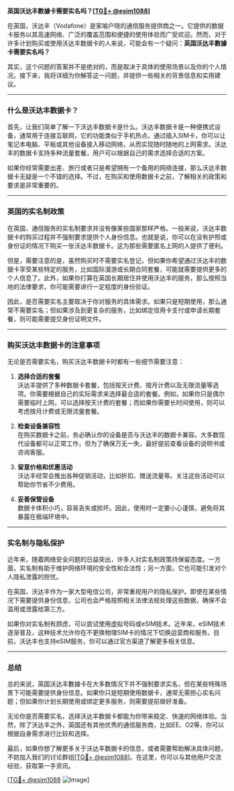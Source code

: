 **英国沃达丰數據卡需要实名吗？[[TG💪+ @esim1088](https://t.me/s/esim1088)]**

在英国，沃达丰（Vodafone）是家喻户晓的通信服务提供商之一。它提供的数据卡服务以其高速网络、广泛的覆盖范围和便捷的使用体验而广受欢迎。然而，对于许多计划购买或使用沃达丰数据卡的人来说，可能会有一个疑问：**英国沃达丰數據卡需要实名吗？**

其实，这个问题的答案并不是绝对的，而是取决于具体的使用场景以及你的个人情况。接下来，我将详细为你解答这一问题，并提供一些相关的背景信息和实用建议。

---

### 什么是沃达丰数据卡？

首先，让我们简单了解一下沃达丰数据卡是什么。沃达丰数据卡是一种便携式设备，通常用于连接互联网，它的功能类似于手机热点。通过插入SIM卡，你可以让笔记本电脑、平板或其他设备接入移动网络，从而实现随时随地的上网需求。沃达丰的数据卡支持多种流量套餐，用户可以根据自己的需求选择合适的方案。

如果你经常需要出差、旅行或者只是希望拥有一个备用的网络连接，那么沃达丰数据卡无疑是一个不错的选择。不过，在购买和使用数据卡之前，了解相关的政策和要求是非常重要的。

---

### 英国的实名制政策

在英国，通信服务的实名制要求并没有像某些国家那样严格。一般来说，沃达丰数据卡的购买过程并不强制要求提供个人身份信息。也就是说，你可以在没有护照或身份证的情况下购买一张沃达丰数据卡。这为那些需要匿名上网的人提供了便利。

但是，需要注意的是，虽然购买时不需要实名登记，但如果你希望通过沃达丰的数据卡享受某些特定的服务，比如国际漫游或长期合同套餐，可能就需要提供更多的个人信息了。此外，如果你打算在英国长期居住并使用沃达丰的服务，那么按照当地的法律要求，你可能需要进行一定程度的身份验证。

因此，是否需要实名主要取决于你对服务的具体需求。如果只是短期使用，那么通常不需要实名；但如果涉及到更复杂的服务，比如绑定信用卡支付或申请长期套餐，则可能需要提交身份证明文件。

---

### 购买沃达丰数据卡的注意事项

无论是否需要实名，购买沃达丰数据卡时都有一些细节需要注意：

1. **选择合适的套餐**  
   沃达丰提供了多种数据卡套餐，包括按天计费、按月计费以及无限流量等选项。你需要根据自己的实际需求来选择最合适的套餐。例如，如果你只是偶尔需要临时上网，可以选择按天计费的套餐；而如果你需要长时间使用，则可以考虑按月计费或无限流量套餐。

2. **检查设备兼容性**  
   在购买数据卡之前，务必确认你的设备是否与沃达丰的数据卡兼容。大多数现代设备都可以正常工作，但为了确保万无一失，最好提前查看设备的说明书或咨询客服。

3. **留意价格和优惠活动**  
   沃达丰经常会推出各种促销活动，比如折扣、赠送流量等。关注这些活动可以帮助你节省不少费用。

4. **妥善保管设备**  
   数据卡体积小巧，容易丢失或损坏。因此，使用时一定要小心谨慎，避免将其暴露在极端环境中。

---

### 实名制与隐私保护

近年来，随着网络安全问题的日益突出，许多人对实名制政策持保留态度。一方面，实名制有助于维护网络环境的安全性和合法性；另一方面，它也可能引发对个人隐私泄露的担忧。

在英国，沃达丰作为一家大型电信公司，非常重视用户的隐私保护。即使在某些情况下需要提供身份信息，公司也会严格按照相关法律法规处理这些数据，确保不会滥用或泄露给第三方。

如果你对实名制有顾虑，可以尝试使用虚拟号码或eSIM技术。近年来，eSIM技术逐渐普及，这种技术允许你在不更换物理SIM卡的情况下切换运营商和服务。目前，沃达丰也支持eSIM服务，你可以通过官方渠道了解更多相关信息。

---

### 总结

总的来说，英国沃达丰數據卡在大多数情况下并不强制要求实名，但在某些特殊场景下可能需要提供身份信息。如果你只是短期使用数据卡，通常无需担心实名问题；但如果你计划长期使用或绑定更多服务，则需要提前做好准备。

无论你是否需要实名，选择沃达丰数据卡都能为你带来稳定、快速的网络体验。当然，除了沃达丰之外，英国还有其他优秀的通信服务商，比如EE、O2等，你可以根据自身需求进行比较和选择。

最后，如果你想了解更多关于沃达丰数据卡的信息，或者需要帮助解决具体问题，不妨加入我们的讨论群组[[TG💪+ @esim1088](https://t.me/s/esim1088)]。在这里，你可以与其他用户交流经验，获取第一手资讯。

[[TG💪+ @esim1088](https://t.me/s/esim1088) ![Image](https://i.postimg.cc/4NQfJmqS/Snipaste-2025-05-13-00-14-12.png)]